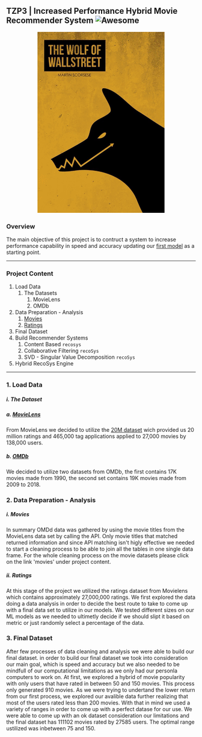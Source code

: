 ## TZP3 | Increased Performance Hybrid Movie Recommender System ![Awesome](https://awesome.re/badge.svg)


<p align="center"> 
<img src="img/tzp3_img.gif">
</p>

### Overview 
The main objective of this project is to contruct a system to increase performance capability in speed and accuracy updating our [first model](https://columbia.bootcampcontent.com/Zee/movies_rec_project_3) as a starting point.

---
### Project Content
1. Load Data
   1. The Datasets
      1. MovieLens
      2. OMDb
2. Data Preparation - Analysis 
   1. [Movies](https://github.com/zeexav/TZP3/blob/master/testenv/Movies.ipynb)
   2. [Ratings](https://github.com/zeexav/TZP3/blob/master/testenv/Ratings.ipynb)
3. Final Dataset 
4. Build Recommender Systems
   1. Content Based `recosys` 
   2. Collaborative Filtering `recoSys`
   3. SVD - Singular Value Decomposition `recoSys`
5. Hybrid RecoSys Engine 
---
### 1. Load Data
##### i. The Dataset 
##### a. [MovieLens](https://grouplens.org/datasets/movielens/) 
From MovieLens we decided to utilize the [20M dataset](http://files.grouplens.org/datasets/movielens/ml-20m-READFME.html) wich provided us 20 million ratings and 465,000 tag applications applied to 27,000 movies by 138,000 users.
##### b. [OMDb](http://www.omdbapi.com/)
We decided to utilize two datasets from OMDb, the first contains 17K  movies made from 1990, the second set contains 19K movies made from 2009 to 2018.

### 2. Data Preparation - Analysis
##### i. Movies
In summary OMDd data was gathered by using the movie titles from the MovieLens data set by calling the API. Only movie titles that matched returned information and since API matching isn't higly effective we needed to start a cleaning process to be able to join all the tables in one single data frame. For the whole cleaning process on the movie datasets please click on the link 'movies' under project content.
##### ii. Ratings 
At this stage of the project we utilized the ratings dataset from Movielens which contains approximately 27,000,000 ratings. We first explored the data doing a data analysis in order to decide the best route to take to come up with a final data set to utilize in our models. We tested different sizes on our ML models as we needed to ultimetly decide if we should slipt it based on metric or just randomly select a percentage of the data. 

### 3. Final Dataset 
After few processes of data cleaning and analysis we were able to build our final dataset. in order to build our final dataset we took into consideration our main goal, which is speed and accuracy but we also needed to be mindfull of our computational limitations as we only had our personla computers to work on. 
At first, we explored a hybrid of movie popularity with only users that have rated in between 50 and 150 movies. This process only generated 910 movies. As we were trying to undertand the lower return from our first process, we explored our avalible data further realizing that most of the users rated less than 200 movies. With that in mind we used a variety of ranges in order to come up with a perfect datase for our use. We were able to come up with an ok dataset consideration our limitations and the final dataset has 111102 movies rated by 27585 users. The optimal range ustilized was inbetween 75 and 150. 









